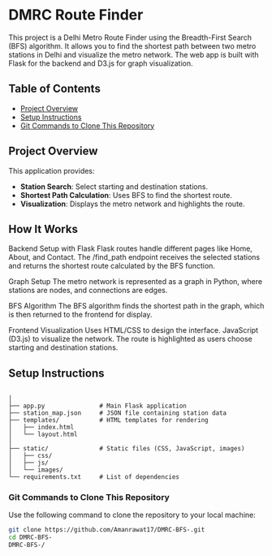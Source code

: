 # DMRC Route Finder

This project is a Delhi Metro Route Finder using the Breadth-First Search (BFS) algorithm. It allows you to find the shortest path between two metro stations in Delhi and visualize the metro network. The web app is built with Flask for the backend and D3.js for graph visualization.

## Table of Contents
- [Project Overview](#project-overview)
- [Setup Instructions](#setup-instructions)
- [Git Commands to Clone This Repository](#git-commands-to-clone-this-repository)


## Project Overview
This application provides:

- **Station Search**: Select starting and destination stations.
- **Shortest Path Calculation**: Uses BFS to find the shortest route.
- **Visualization**: Displays the metro network and highlights the route.
## How It Works
Backend Setup with Flask
Flask routes handle different pages like Home, About, and Contact. The /find_path endpoint receives the selected stations and returns the shortest route calculated by the BFS function.

Graph Setup
The metro network is represented as a graph in Python, where stations are nodes, and connections are edges.

BFS Algorithm
The BFS algorithm finds the shortest path in the graph, which is then returned to the frontend for display.

Frontend Visualization
Uses HTML/CSS to design the interface.
JavaScript (D3.js) to visualize the network. The route is highlighted as users choose starting and destination stations.
## Setup Instructions
 ````

│
├── app.py               # Main Flask application
├── station_map.json     # JSON file containing station data
├── templates/           # HTML templates for rendering
│   ├── index.html
│   └── layout.html
│
├── static/              # Static files (CSS, JavaScript, images)
│   ├── css/
│   ├── js/
│   └── images/
└── requirements.txt     # List of dependencies

````
### Git Commands to Clone This Repository
Use the following command to clone the repository to your local machine:

```bash
git clone https://github.com/Amanrawat17/DMRC-BFS-.git
cd DMRC-BFS-
DMRC-BFS-/  




